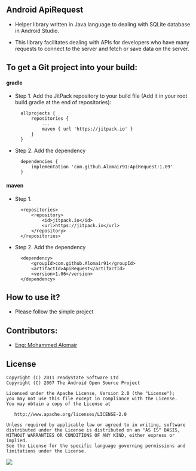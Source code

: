 Android ApiRequest
-------

- Helper library written in Java language to dealing with SQLite database in Android Studio.

- This library facilitates dealing with APIs for developers who have many requests to connect to the server and fetch or save data on the server.

To get a Git project into your build:
-------

#### gradle
- Step 1. Add the JitPack repository to your build file
  (Add it in your root build.gradle at the end of repositories):

	    allprojects {
            repositories {
        	    ...
        	    maven { url 'https://jitpack.io' }
            }
        }
    
- Step 2. Add the dependency

        dependencies {
            implementation 'com.github.Alomair91:ApiRequest:1.09'
        }


#### maven
- Step 1.

        <repositories>
            <repository>
                <id>jitpack.io</id>
                <url>https://jitpack.io</url>
            </repository>
        </repositories>
        
- Step 2. Add the dependency

        <dependency>
            <groupId>com.github.Alomair91</groupId>
            <artifactId>ApiRequest</artifactId>
            <version>1.06</version>
        </dependency>
	

How to use it?
-------
- Please follow the simple project


Contributors:
-------
  * [Eng: Mohammed Alomair](https://github.com/Alomair91)

License
-------

    Copyright (C) 2011 readyState Software Ltd
    Copyright (C) 2007 The Android Open Source Project

    Licensed under the Apache License, Version 2.0 (the "License");
    you may not use this file except in compliance with the License.
    You may obtain a copy of the License at

       http://www.apache.org/licenses/LICENSE-2.0

    Unless required by applicable law or agreed to in writing, software
    distributed under the License is distributed on an "AS IS" BASIS,
    WITHOUT WARRANTIES OR CONDITIONS OF ANY KIND, either express or implied.
    See the License for the specific language governing permissions and
    limitations under the License.

[![](https://jitpack.io/v/Alomair91/ApiRequest.svg)](https://jitpack.io/#Alomair91/ApiRequest)
